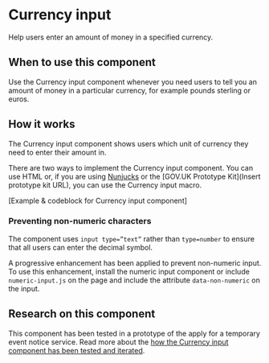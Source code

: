 # Currency input

Help users enter an amount of money in a specified currency.

## When to use this component

Use the Currency input component whenever you need users to tell you an amount of money in a particular currency, for example pounds sterling or euros.

## How it works

The Currency input component shows users which unit of currency they need to enter their amount in.

There are two ways to implement the Currency input component. You can use HTML or, if you are using [Nunjucks](https://mozilla.github.io/nunjucks/) or the [GOV.UK Prototype Kit](Insert prototype kit URL), you can use the Currency input macro.

[Example & codeblock for Currency input component]

### Preventing non-numeric characters
The component uses ```input type=”text”``` rather than ```type=number``` to ensure that all users can enter the decimal symbol.

A progressive enhancement has been applied to prevent non-numeric input. To use this enhancement, install the numeric input component or include ```numeric-input.js``` on the page and include the attribute ```data-non-numeric``` on the input.

## Research on this component
This component has been tested in a prototype of the apply for a temporary event notice service.
Read more about the [how the Currency input component has been tested and iterated](https://github.com/alphagov/govuk-design-system/wiki/Currency-input-testing-and-research).
